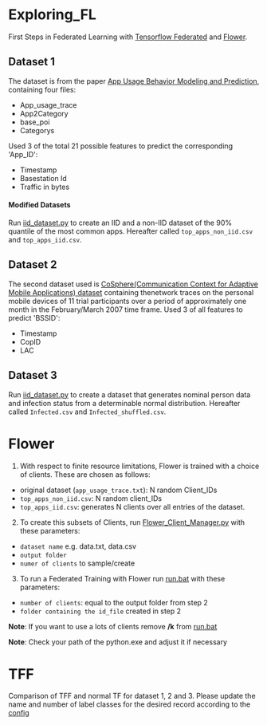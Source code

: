# Exploring_FL
First Steps in Federated Learning with [Tensorflow Federated](https://www.tensorflow.org/federated) and [Flower](https://flower.dev/).
## Dataset 1
The dataset is from the paper [App Usage Behavior Modeling and Prediction](http://fi.ee.tsinghua.edu.cn/appusage/), containing four files:
- App_usage_trace
- App2Category
- base_poi
- Categorys

Used 3 of the total 21 possible features to predict the corresponding 'App_ID':
- Timestamp
- Basestation Id
- Traffic in bytes

#### Modified Datasets
Run [iid_dataset.py](https://github.com/TouhKa/Exploring_FL/blob/main/data/IID_Dataset_Generator.py) to create an IID and a non-IID dataset of the 90% quantile of the most common apps. Hereafter called `top_apps_non_iid.csv` and `top_apps_iid.csv`.

## Dataset 2
The second dataset used is [CoSphere(Communication Context for Adaptive Mobile Applications) dataset](https://crawdad.org/novay/cosphere/20090501/) containing thenetwork traces on the personal mobile devices of 11 trial participants over a period of approximately one month in the February/March 2007 time frame.
Used 3 of all features to predict 'BSSID':
- Timestamp
- CopID
- LAC

## Dataset 3
Run [iid_dataset.py](https://github.com/TouhKa/Exploring_FL/blob/main/data/Dataset_Generator.ipynb) to create a dataset that generates nominal person data and infection status from a determinable normal distribution. Hereafter called `Infected.csv` and `Infected_shuffled.csv`.

# Flower
1. With respect to finite resource limitations, Flower is trained with a choice of clients. These are chosen as follows:
- original dataset (`app_usage_trace.txt`):   N random Client_IDs
- `top_apps_non_iid.csv`:                    N random client_IDs
- `top_apps_iid.csv`:                        generates N clients over all entries of the dataset. 
2. To create this subsets of Clients, run [Flower_Client_Manager.py](https://github.com/TouhKa/Exploring_FL/blob/main/Flower/Flower_Client_Manager.py) with these parameters:
  * `dataset name` e.g. data.txt, data.csv
  * `output folder`
  * `numer of clients` to sample/create

3. To run a Federated Training with Flower run [run.bat](https://github.com/TouhKa/Exploring_FL/blob/main/Flower/run.bat) with these parameters:
  * `number of clients`: equal to the output folder from step 2
  * `folder containing the id_file` created in step 2  <break>
  
 **Note**: If you want to use a lots of clients remove **/k** from [run.bat](https://github.com/TouhKa/Exploring_FL/blob/main/Flower/run.bat) <break> 
 
 **Note**: Check your path of the python.exe and adjust it if necessary

# TFF
 
Comparison of TFF and normal TF for dataset 1, 2 and 3. Please update the name and number of label classes for the desired record according to the [config](https://github.com/TouhKa/Exploring_FL/blob/main/config/config.json)
